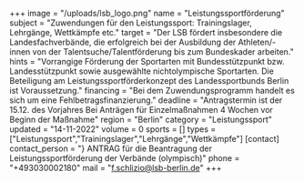 +++
image = "/uploads/lsb_logo.png"
name = "Leistungssportförderung"
subject = "Zuwendungen für den Leistungssport: Trainingslager, Lehrgänge, Wettkämpfe etc."
target = "Der LSB fördert insbesondere die Landesfachverbände, die erfolgreich bei der Ausbildung der Athleten/-innen von der Talentsuche/Talentförderung bis zum Bundeskader arbeiten."
hints = "Vorrangige Förderung der Sportarten mit Bundesstützpunkt bzw. Landesstützpunkt sowie ausgewählte nichtolympische Sportarten. Die Beteiligung am Leistungssportförderkonzept des Landessportbunds Berlin ist Voraussetzung."
financing = "Bei dem Zuwendungsprogramm handelt es sich um eine Fehlbetragsfinanzierung."
deadline = "Antragstermin ist der 15.12. des Vorjahres Bei Anträgen für Einzelmaßnahmen 4 Wochen vor Beginn der Maßnahme"
region = "Berlin"
category = "Leistungssport"
updated = "14-11-2022"
volume = 0
sports = []
types = ["Leistungssport","Trainingslager","Lehrgänge","Wettkämpfe"]
[contact]
contact_person = "} ANTRAG für die Beantragung der Leistungssportförderung der Verbände (olympisch)"
phone = "+493030002180"
mail = "f.schlizio@lsb-berlin.de"
+++